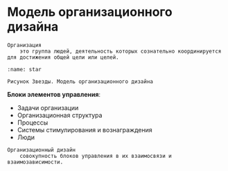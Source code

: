 # Модель организационного дизайна

```{glossary}
Организация
    это группа людей, деятельность которых сознательно координируется для достижения общей цели или целей.
```

```{figure} ../../images/star.png
:name: star

Рисунок Звезды. Модель организационного дизайна
```

**Блоки элементов управления**:
- Задачи организации
- Организационная структура
- Процессы
- Системы стимулирования и вознаграждения
- Люди

```{glossary}
Организационный дизайн
    совокупность блоков управления в их взаимосвязи и взаимозависимости.
```
